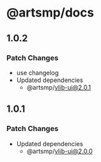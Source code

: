 # @artsmp/docs

## 1.0.2

### Patch Changes

- use changelog
- Updated dependencies
  - @artsmp/vlib-ui@2.0.1

## 1.0.1

### Patch Changes

- Updated dependencies
  - @artsmp/vlib-ui@2.0.0
